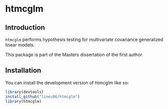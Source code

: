 # htmcglm

<!-- badges: start -->

<!-- badges: end -->

## Introduction

`htmcglm` performs hypothesis testing for multivariate covariance generalized linear models.

This package is part of the Masters dissertation of the first author.

## Installation

You can install the development version of htmcglm like so:

``` r
library(devtools)
install_github("lineu96/htmcglm")
library(htmcglm)
```
